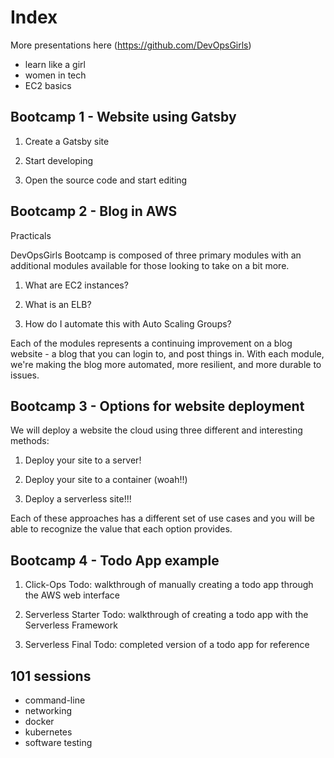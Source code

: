 # Index

More presentations here (https://github.com/DevOpsGirls)

- learn like a girl
- women in tech
- EC2 basics

## Bootcamp 1 - Website using Gatsby

1. Create a Gatsby site

1. Start developing

1. Open the source code and start editing

## Bootcamp 2 - Blog in AWS

Practicals

DevOpsGirls Bootcamp is composed of three primary modules with an additional modules available for those looking to take on a bit more.

1. What are EC2 instances?

1. What is an ELB?

1. How do I automate this with Auto Scaling Groups?

Each of the modules represents a continuing improvement on a blog website - a blog that you can login to, and post things in. With each module, we're making the blog more automated, more resilient, and more durable to issues.

## Bootcamp 3 - Options for website deployment 

We will deploy a website the cloud using three different and interesting methods:

1.  Deploy your site to a server!

1.  Deploy your site to a container (woah!!)

1.  Deploy a serverless site!!!

Each of these approaches has a different set of use cases and you will be able to recognize the value that each option provides.

## Bootcamp 4 - Todo App example

1.  Click-Ops Todo: walkthrough of manually creating a todo app through the AWS web interface

1.  Serverless Starter Todo: walkthrough of creating a todo app with the Serverless Framework

1.  Serverless Final Todo: completed version of a todo app for reference

## 101 sessions

- command-line
- networking
- docker
- kubernetes
- software testing
